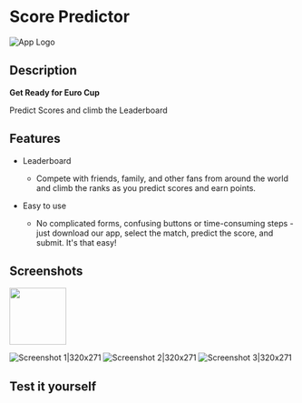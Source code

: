 # Score Predictor

![App Logo](https://firebasestorage.googleapis.com/v0/b/the-score-predictor.appspot.com/o/logo.png?alt=media&token=23bd910d-9168-497c-885e-d12b4ee02c58&_gl=1*6pci7z*_ga*MTY0NzE1NjYyMi4xNjk3NDAyNjM1*_ga_CW55HF8NVT*MTY5NzQwMjYzNS4xLjEuMTY5NzQwMjgwMC40MC4wLjA.)


## Description
**Get Ready for Euro Cup**

Predict Scores and climb the Leaderboard

## Features

- Leaderboard 
  
  - Compete with friends, family, and other fans from around the world and climb the ranks as you predict scores and earn points.

- Easy to use
  
  - No complicated forms, confusing buttons or time-consuming steps - just download our app, select the match, predict the score, and submit. It's that easy!

## Screenshots

<img src="https://firebasestorage.googleapis.com/v0/b/the-score-predictor.appspot.com/o/image1.png?alt=media&token=50854592-c4c6-49cb-8f8f-642ab443380c&_gl=1*1otmca5*_ga*MTY0NzE1NjYyMi4xNjk3NDAyNjM1*_ga_CW55HF8NVT*MTY5NzQwMjYzNS4xLjEuMTY5NzQwMjk3MS42MC4wLjA." width="100" height="100">

![Screenshot 1|320x271](https://firebasestorage.googleapis.com/v0/b/the-score-predictor.appspot.com/o/image1.png?alt=media&token=50854592-c4c6-49cb-8f8f-642ab443380c&_gl=1*1otmca5*_ga*MTY0NzE1NjYyMi4xNjk3NDAyNjM1*_ga_CW55HF8NVT*MTY5NzQwMjYzNS4xLjEuMTY5NzQwMjk3MS42MC4wLjA.)
![Screenshot 2|320x271](https://firebasestorage.googleapis.com/v0/b/the-score-predictor.appspot.com/o/image2.png?alt=media&token=65c2a298-a029-4de0-8e63-2d230d7ccee9&_gl=1*1iklhl2*_ga*MTY0NzE1NjYyMi4xNjk3NDAyNjM1*_ga_CW55HF8NVT*MTY5NzQwMjYzNS4xLjEuMTY5NzQwMjk3My41OC4wLjA.)
![Screenshot 3|320x271](https://firebasestorage.googleapis.com/v0/b/the-score-predictor.appspot.com/o/image3.png?alt=media&token=c2c69df0-c02f-46ce-9dc9-92a0c9bd41bc&_gl=1*v6n549*_ga*MTY0NzE1NjYyMi4xNjk3NDAyNjM1*_ga_CW55HF8NVT*MTY5NzQwMjYzNS4xLjEuMTY5NzQwMjk3NS41Ni4wLjA.)

## Test it yourself

